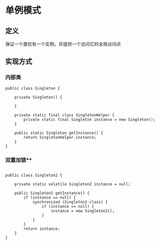 # 单例模式

## 定义
保证一个类仅有一个实例，并提供一个访问它的全局访问点

## 实现方式  

### 内部类   

```
public class Singleton {

	private Singleton() {

	}

	private static final class SingletonHelper {
		private static final Singleton instance = new Singleton();
	}

	public static Singleton getInstance() {
		return SingletonHelper.instance;
	}
}
```

### 双重加锁**   

```

public class Singleton2 {

	private static volatile Singleton2 instance = null;

	public Singleton2 getInstance() {
		if (instance == null) {
			synchronized (Singleton2.class) {
				if (instance == null) {
					instance = new Singleton2();
				}
			}
		}
		return instance;
	}
}

```			